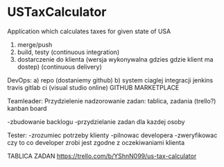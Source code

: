 # USTaxCalculator
Application which calculates taxes for given state of USA

1. merge/push
2. build, testy (continuous integration)
3. dostarczenie do klienta (wersja wykonywalna gdzies gdzie klient ma dostep)  (continuous delivery)

DevOps:
a) repo (dostaniemy github)
b) system ciaglej integracji
jenkins
travis
gitlab ci (visual studio online)
GITHUB MARKETPLACE

Teamleader:
Przydzielenie nadzorowanie zadan:
tablica, zadania (trello?)
kanban board

-zbudowanie backlogu
-przydzielanie zadan dla kazdej osoby

Tester:
-zrozumiec potrzeby klienty
-pilnowac developera
-zweryfikowac czy to co developer zrobi jest zgodne z oczekiwaniami klienta


TABLICA ZADAN
https://trello.com/b/YShnN099/us-tax-calculator



